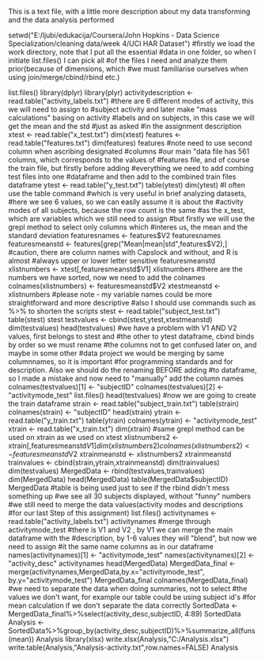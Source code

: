 This is a text file, with a little more description about my data transforming and the data analysis performed

setwd("E:/ljubi/edukacija/Coursera/John Hopkins - Data Science Specialization/cleaning data/week 4/UCI HAR Dataset")
#firstly we load the work directory, note that I put all the essential
#data in one folder, so when I initiate list.files() I can pick all
#of the files I need and analyze them prior(because of dimensions, which
#we must familiarise ourselves when using join/merge/cbind/rbind etc.)

list.files()
library(dplyr)
library(plyr)
activitydescription <- read.table("activity_labels.txt")
#there are 6 different modes of activity, this we will need to assign to
#subject activity and later make "mass calculations" basing on activity
#labels and on subjects, in this case we will get the mean and the std
#just as asked
#in the assignment description
xtest <- read.table("x_test.txt")
dim(xtest)
features <- read.table("features.txt")
dim(features)
features
#note need to use second column when ascribing designated
#columns
#our main "data file has 561 columns, which corresponds to the values of 
#features file, and of course the train file, but firstly before adding
#everything we need to add combing test files into one
#dataframe and then add to the combined train files dataframe
ytest <- read.table("y_test.txt")
table(ytest)
dim(ytest)
#I often use the table command
#which is very useful in brief analyzing datasets, 
#here we see 6 values, so we can easily assume it is about the
#activity modes of all subjects, because the row count is the same
#as the x_test, which are variables which we still need to assign
#but firstly we will use the grepl method to select only columns which
#interes us, the mean and the standard deviation
featuresnames <- features$V2
featuresnames
featuresmeanstd <- features[grep("Mean|mean|std",features$V2),]
#caution, there are column names with Capslock and without, and R is almost
#always upper or lower letter sensitive
featuresmeanstd
xlistnumbers <- xtest[,featuresmeanstd$V1]
xlistnumbers
#there are the numbers we have sorted, now we need to add the colnames
colnames(xlistnumbers) <- featuresmeanstd$V2
xtestmeanstd <- xlistnumbers
#please note - my variable names could be more straightforward and more descriptive
#also I should use commands such as %>% to shorten the scripts
stest <- read.table("subject_test.txt")
table(stest)
stest
testvalues <- cbind(stest,ytest,xtestmeanstd)
dim(testvalues)
head(testvalues)
#we have a problem with V1 AND V2 values, first belongs to stest and
#the other to ytest dataframe, cbind binds by order so we must rename
#the columns not to get confused later on, and maybe in some other
#data project we would be merging by same columnnames, so it is important
#for programming standards and for description. Also we should do the renaming BEFORE adding
#to dataframe, so I made a mistake and now need to "manually" add the column names
colnames(testvalues)[1] <- "subjectID"
colnames(testvalues)[2] <- "activitymode_test"
list.files()
head(testvalues)
#now we are going to create the train dataframe
strain <- read.table("subject_train.txt")
table(strain)
colnames(strain) <- "subjectID"
head(strain)
ytrain <- read.table("y_train.txt")
table(ytrain)
colnames(ytrain) <- "activitymode_test"
xtrain <- read.table("x_train.txt")
dim(xtrain)
#same grepl method can be used on xtrain as we used on xtest
xlistnumbers2 <- xtrain[,featuresmeanstd$V1]
dim(xlistnumbers2)
colnames(xlistnumbers2) <- featuresmeanstd$V2
xtrainmeanstd <- xlistnumbers2
xtrainmeanstd
trainvalues <- cbind(strain,ytrain,xtrainmeanstd)
dim(trainvalues)
dim(testvalues)
MergedData <- rbind(testvalues,trainvalues)
dim(MergedData)
head(MergedData)
table(MergedData$subjectID)
MergedData
#table is being used just to see if the rbind didn't mess something up
#we see all 30 subjects displayed, without "funny" numbers
#we still need to merge the data values(activity modes and descriptions
#for our last Step of this assignment)
list.files()
activitynames <- read.table("activity_labels.txt")
activitynames
#merge through activitymode_test
#there is V1 and V2 , by V1 we can merge the main dataframe with the
#description, by 1-6 values they will "blend", but now we need to assign
#it the same name columns as in our dataframe
names(activitynames)[1] <- "activitymode_test"
names(activitynames)[2] <- "activity_desc"
activitynames
head(MergedData)
MergedData_final <- merge(activitynames,MergedData,by.x="activitymode_test", by.y="activitymode_test")
MergedData_final
colnames(MergedData_final)
#we need to separate the data when doing summaries, not to select
#the values we don't want, for example our table could be using subject id's
#for mean calculation if we don't separate the data correctly
SortedData <- MergedData_final%>%select(activity_desc,subjectID, 4:89)
SortedData
Analysis <- SortedData%>%group_by(activity_desc,subjectID)%>%summarize_all(funs(mean))
Analysis
library(xlsx)
write.xlsx(Analysis,"C:/Analysis.xlsx")
write.table(Analysis,"Analysis-activity.txt",row.names=FALSE)
Analysis
